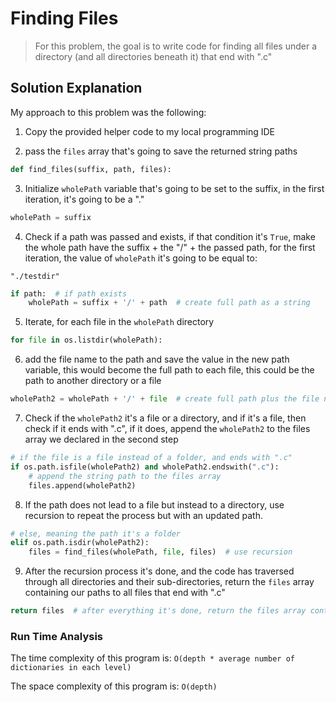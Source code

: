 # Finding Files

> For this problem, the goal is to write code for finding all files under a directory (and all directories beneath it) that end with ".c"

## Solution Explanation

My approach to this problem was the following:

1. Copy the provided helper code to my local programming IDE

2. pass the `files` array that's going to save the returned string paths

```python
def find_files(suffix, path, files):
```

3. Initialize `wholePath` variable that's going to be set to the suffix, in the first iteration, it's going to be a "."

```python
wholePath = suffix
```

4. Check if a path was passed and exists, if that condition it's `True`, make the whole path have the suffix + the "/" + the passed path, for the first iteration, the value of `wholePath` it's going to be equal to:

`"./testdir"`

```python
if path:  # if path exists
    wholePath = suffix + '/' + path  # create full path as a string
```

5. Iterate, for each file in the `wholePath` directory

```python
for file in os.listdir(wholePath):
```

6. add the file name to the path and save the value in the new path variable, this would become the full path to each file, this could be the path to another directory or a file

```python
wholePath2 = wholePath + '/' + file  # create full path plus the file name
```

7. Check if the `wholePath2` it's a file or a directory, and if it's a file, then check if it ends with ".c", if it does, append the `wholePath2` to the files array we declared in the second step

```python
# if the file is a file instead of a folder, and ends with ".c"
if os.path.isfile(wholePath2) and wholePath2.endswith(".c"):
    # append the string path to the files array
    files.append(wholePath2)
```

8. If the path does not lead to a file but instead to a directory, use recursion to repeat the process but with an updated path.

```python
# else, meaning the path it's a folder
elif os.path.isdir(wholePath2):
    files = find_files(wholePath, file, files)  # use recursion
```

9. After the recursion process it's done, and the code has traversed through all directories and their sub-directories, return the `files` array containing our paths to all files that end with ".c"

```python
return files  # after everything it's done, return the files array containing the string paths
```

### Run Time Analysis

The time complexity of this program is: `O(depth * average number of dictionaries in each level)`

The space complexity of this program is: `O(depth)`
